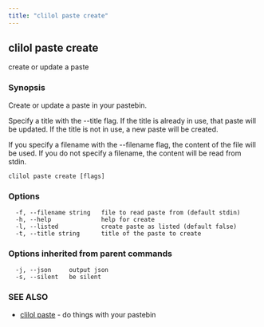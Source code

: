 ```yaml
---
title: "clilol paste create"
---
```

## clilol paste create

create or update a paste

### Synopsis

Create or update a paste in your pastebin.

Specify a title with the --title flag. If the title is already in use,
that paste will be updated. If the title is not in use, a new paste will
be created.

If you specify a filename with the --filename flag, the content of the file
will be used. If you do not specify a filename, the content will be read
from stdin.

```
clilol paste create [flags]
```

### Options

```
  -f, --filename string   file to read paste from (default stdin)
  -h, --help              help for create
  -l, --listed            create paste as listed (default false)
  -t, --title string      title of the paste to create
```

### Options inherited from parent commands

```
  -j, --json     output json
  -s, --silent   be silent
```

### SEE ALSO

* [clilol paste](clilol_paste.md)	 - do things with your pastebin

